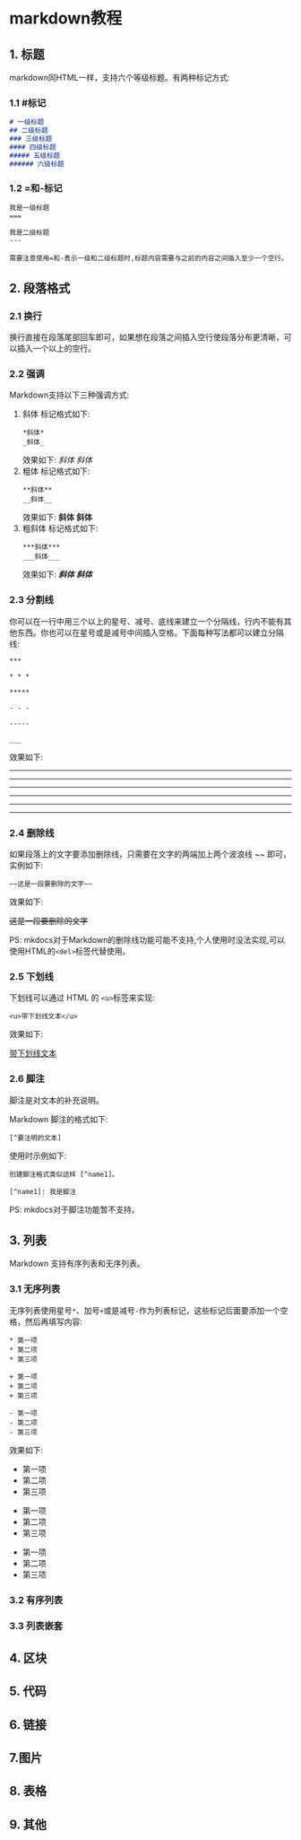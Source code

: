 # markdown教程

## 1. 标题
markdown同HTML一样，支持六个等级标题。有两种标记方式:

### 1.1 #标记
```markdown
# 一级标题
## 二级标题
### 三级标题
#### 四级标题
##### 五级标题
###### 六级标题
```

### 1.2 =和-标记
```markdown
我是一级标题
===

我是二级标题
---
```

```
需要注意使用=和-表示一级和二级标题时,标题内容需要与之前的内容之间插入至少一个空行。
```

## 2. 段落格式

### 2.1 换行

换行直接在段落尾部回车即可，如果想在段落之间插入空行使段落分布更清晰，可以插入一个以上的空行。

### 2.2 强调

Markdown支持以下三种强调方式:

1. 斜体
   标记格式如下:
    ```
    *斜体*
    _斜体_
    ```
    效果如下:
    *斜体*
    _斜体_
2. 粗体
    标记格式如下:
    ```
    **斜体**
    __斜体__
    ```
    效果如下:
    **斜体**
    __斜体__
3. 粗斜体
    标记格式如下:
    ```
    ***斜体***
    ___斜体___
    ```
    效果如下:
    ***斜体***
    ___斜体___
    
### 2.3 分割线

你可以在一行中用三个以上的星号、减号、底线来建立一个分隔线，行内不能有其他东西。你也可以在星号或是减号中间插入空格。下面每种写法都可以建立分隔线:

```
***

* * *

*****

- - -

-----

___
```

效果如下:

***

* * *

*****

- - -

-----

___

### 2.4 删除线

如果段落上的文字要添加删除线，只需要在文字的两端加上两个波浪线 ~~ 即可，实例如下:

```
~~这是一段要删除的文字~~
```

效果如下:

<del>这是一段要删除的文字</del>

PS: mkdocs对于Markdown的删除线功能可能不支持,个人使用时没法实现,可以使用HTML的```<del>```标签代替使用。

### 2.5 下划线

下划线可以通过 HTML 的 ```<u>```标签来实现:

```
<u>带下划线文本</u>
```

效果如下:

<u>带下划线文本</u>

### 2.6 脚注

脚注是对文本的补充说明。

Markdown 脚注的格式如下:

```
[^要注明的文本]
```
使用时示例如下:

```
创建脚注格式类似这样 [^name1]。

[^name1]: 我是脚注
```

PS: mkdocs对于脚注功能暂不支持。

## 3. 列表

Markdown 支持有序列表和无序列表。

### 3.1 无序列表

无序列表使用星号`*`、加号`+`或是减号`-`作为列表标记，这些标记后面要添加一个空格，然后再填写内容:

```
* 第一项
* 第二项
* 第三项

+ 第一项
+ 第二项
+ 第三项

- 第一项
- 第二项
- 第三项
```

效果如下:

* 第一项
* 第二项
* 第三项

+ 第一项
+ 第二项
+ 第三项

- 第一项
- 第二项
- 第三项

### 3.2 有序列表

### 3.3 列表嵌套

## 4. 区块

## 5. 代码

## 6. 链接

## 7.图片

## 8. 表格

## 9. 其他

